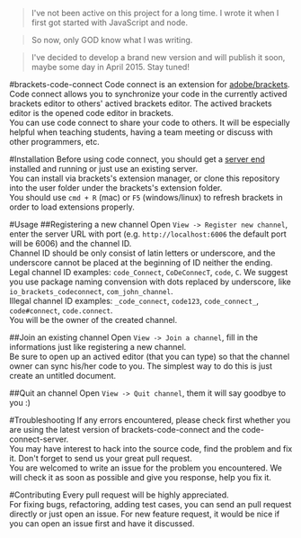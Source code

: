 > I've not been active on this project for a long time. I wrote it when I first got started with JavaScript and node.

> So now, only GOD know what I was writing.

> I've decided to develop a brand new version and will publish it soon, maybe some day in April 2015. Stay tuned!


#brackets-code-connect
Code connect is an extension for [adobe/brackets](https://github.com/adobe/brackets).   Code connect allows you to synchronize your code in the currently actived brackets editor to others' actived brackets editor. The actived brackets editor is the opened code editor in brackets.  
You can use code connect to share your code to others. It will be especially helpful when teaching students, having a team meeting or discuss with other programmers, etc.  

#Installation
Before using code connect, you should get a [server end](https://github.com/tjwudi/code-connect-server) installed and running or just use an existing server.  
You can install via brackets's extension manager, or clone this repository into the user folder under the brackets's extension folder.  
You should use `cmd + R` (mac) or `F5` (windows/linux) to refresh brackets in order to load extensions properly.

#Usage
##Registering a new channel
Open `View -> Register new channel`, enter the server URL with port (e.g. `http://localhost:6006` the default port will be 6006) and the channel ID.  
Channel ID should be only consist of latin letters or underscore, and the underscore cannot be placed at the beginning of ID neither the ending.  
Legal channel ID examples: `code_Connect`, `CoDeConnecT`, `code`, `C`. We suggest you use package naming convension with dots replaced by underscore, like `io_brackets_codeconnect`, `com_john_channel`.  
Illegal channel ID examples: `_code_connect`, `code123`, `code_connect_`, `code#connect`, `code.connect`.  
You will be the owner of the created channel.  

##Join an existing channel
Open `View -> Join a channel`, fill in the informations just like registering a new channel.  
Be sure to open up an actived editor (that you can type) so that the channel owner can sync his/her code to you. The simplest way to do this is just create an untitled document.

##Quit an channel
Open `View -> Quit channel`, them it will say goodbye to you :)

#Troubleshooting
If any errors encountered, please check first whether you are using the latest version of brackets-code-connect and the code-connect-server.  
You may have interest to hack into the source code, find the problem and fix it. Don't forget to send us your great pull request.  
You are welcomed to write an issue for the problem you encountered. We will check it as soon as possible and give you response, help you fix it.  

#Contributing
Every pull request will be highly appreciated.  
For fixing bugs, refactoring, adding test cases, you can send an pull request directly or just open an issue. For new feature request, it would be nice if you can open an issue first and have it discussed.  
